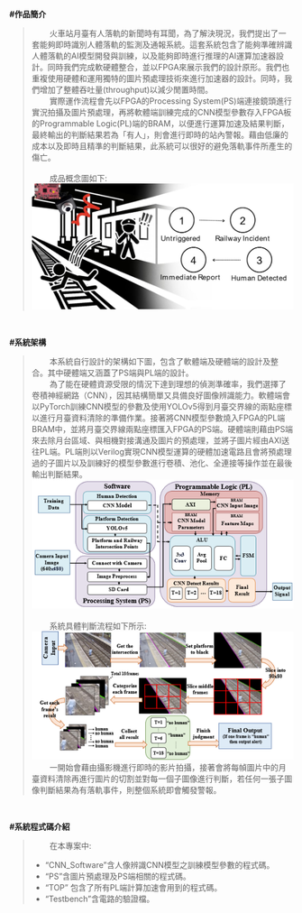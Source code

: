 **#作品簡介**<br/>
>&nbsp;&nbsp;&nbsp;&nbsp;&nbsp;&nbsp;&nbsp;&nbsp;火車站月臺有人落軌的新聞時有耳聞，為了解決現況，我們提出了一套能夠即時識別人體落軌的監測及通報系統。這套系統包含了能夠準確辨識人體落軌的AI模型開發與訓練，以及能夠即時進行推理的AI運算加速器設計。同時我們完成軟硬體整合，並以FPGA來展示我們的設計原形。我們也重複使用硬體和運用獨特的圖片預處理技術來進行加速器的設計。同時，我們增加了整體吞吐量(throughput)以減少閒置時間。<br/>
>&nbsp;&nbsp;&nbsp;&nbsp;&nbsp;&nbsp;&nbsp;&nbsp;實際運作流程會先以FPGA的Processing System(PS)端連接鏡頭進行實況拍攝及圖片預處理，再將軟體端訓練完成的CNN模型參數存入FPGA板的Programmable Logic(PL)端的BRAM，以便進行運算加速及結果判斷，最終輸出的判斷結果若為「有人」，則會進行即時的站內警報。藉由低廉的成本以及即時且精準的判斷結果，此系統可以很好的避免落軌事件所產生的傷亡。<br/><br/>
>&nbsp;&nbsp;&nbsp;&nbsp;&nbsp;&nbsp;&nbsp;&nbsp;成品概念圖如下:<br/>
![image](https://github.com/AI-Hardware-Acceleration-System/Human-on-Railway-Detection-Using-Real-time-Edge-Computing-Deep-Learning-Hardware-Acceleration-System/blob/main/CNN_Software/image/Product_concept_2.jpg)<br/>

<br/>

**#系統架構**<br/>
>&nbsp;&nbsp;&nbsp;&nbsp;&nbsp;&nbsp;&nbsp;&nbsp;本系統自行設計的架構如下圖，包含了軟體端及硬體端的設計及整合。其中硬體端又涵蓋了PS端與PL端的設計。<br/>
>&nbsp;&nbsp;&nbsp;&nbsp;&nbsp;&nbsp;&nbsp;&nbsp;為了能在硬體資源受限的情況下達到理想的偵測準確率，我們選擇了卷積神經網路（CNN），因其結構簡單又具備良好圖像辨識能力。軟體端會以PyTorch訓練CNN模型的參數及使用YOLOv5得到月臺交界線的兩點座標以進行月臺資料清除的準備作業。接著將CNN模型參數燒入FPGA的PL端BRAM中，並將月臺交界線兩點座標匯入FPGA的PS端。硬體端則藉由PS端來去除月台區域、與相機對接溝通及圖片的預處理，並將子圖片經由AXI送往PL端。PL端則以Verilog實現CNN模型運算的硬體加速電路且會將預處理過的子圖片以及訓練好的模型參數進行卷積、池化、全連接等操作並在最後輸出判斷結果。<br/>
>![image](https://github.com/AI-Hardware-Acceleration-System/Human-on-Railway-Detection-Using-Real-time-Edge-Computing-Deep-Learning-Hardware-Acceleration-System/blob/main/CNN_Software/image/architecture_1.png)<br/><br/>
>&nbsp;&nbsp;&nbsp;&nbsp;&nbsp;&nbsp;&nbsp;&nbsp;系統具體判斷流程如下所示:<br/>
![image](https://github.com/AI-Hardware-Acceleration-System/Human-on-Railway-Detection-Using-Real-time-Edge-Computing-Deep-Learning-Hardware-Acceleration-System/blob/main/CNN_Software/image/architecture_2.png)<br/>
>&nbsp;&nbsp;&nbsp;&nbsp;&nbsp;&nbsp;&nbsp;&nbsp;一開始會藉由攝影機進行即時的影片拍攝，接著會將每幀圖片中的月臺資料清除再進行圖片的切割並對每一個子圖像進行判斷，若任何一張子圖像判斷結果為有落軌事件，則整個系統即會觸發警報。<br/>

<br/>

**#系統程式碼介紹**<br/>
>&nbsp;&nbsp;&nbsp;&nbsp;&nbsp;&nbsp;&nbsp;&nbsp;在本專案中:<br/>
>- “CNN_Software”含人像辨識CNN模型之訓練模型參數的程式碼。<br/>
>- “PS”含圖片預處理及PS端相關的程式碼。<br/>
>- “TOP” 包含了所有PL端計算加速會用到的程式碼。<br/>
>- “Testbench”含電路的驗證檔。<br/>
